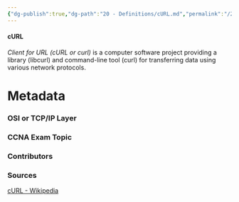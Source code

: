 ```yaml
---
{"dg-publish":true,"dg-path":"20 - Definitions/cURL.md","permalink":"/20-definitions/c-url/","tags":["defs_ccna"]}
---
```


#### cURL
*Client for URL (cURL or curl)* is a computer software project providing a library (libcurl) and command-line tool (curl) for transferring data using various network protocols.

# Metadata
### OSI or TCP/IP Layer

### CCNA Exam Topic

### Contributors

### Sources
[cURL - Wikipedia](https://en.wikipedia.org/wiki/CURL)

